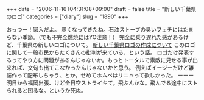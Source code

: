 +++
date = "2006-11-16T04:31:08+09:00"
draft = false
title = "新しい千葉県のロゴ"
categories = ["diary"]
slug = "1890"
+++

おっつー！家入だよ。
寒くなってきたね。石油ストーブの臭いフェチにはたまらない季節。（でも不完全燃焼にはYO注意！）
完全に乗り遅れた感があるけど、千葉県の新しいロゴについて。
<a href="http://www.pref.chiba.lg.jp/syozoku/b_kouhou/logo/logo061102.html" target="_blank">新しい千葉県ロゴの作成について</a>
このロゴに関して一般市民からたくさんの批判が来ている、という話。
ロゴだけ発表するってやり方に問題があるんじゃないか。もっとトータルで素敵に見せる事が出来れば、文句も出てこなかったんじゃないかと思う。
例えばイージーだけど雑誌作って配布しちゃう、とか。せめてホムペはリニュって欲しかった。
ーーー
明日から福岡出張、けど全日空ストライキて。飛ぶんかな。飛んでる途中にストられると困るな。というか死ぬ。
